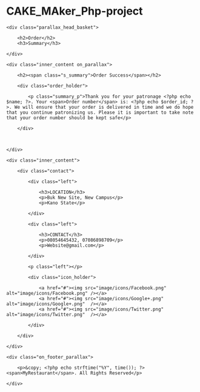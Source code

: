 # CAKE_MAker_Php-project

<?php 
	
	session_start();
	error_reporting(0);
	
	$order_id = $_SESSION['order_id'];
	$name = $_SESSION['name'];
	
	unset($_SESSION['order_id']);
	
	unset($_SESSION['name']);
	
	unset($_SESSION['cart_array']);
	
?>

<!Doctype html>

<html lang="en">

<meta name="viewport" content="width=device-width, initial-scale=1.0" />

<meta name="description" content="" />

<meta name="keywords" content="" />

<head>
	
<title>La delicacy</title>

<link rel="stylesheet" href="css/main.css" />

<script src="js/jquery.min.js" ></script>

<script src="js/myscript.js"></script>
	
</head>

<body>
	
<?php require "includes/header.php"; ?>

<div class="parallax_basket" onclick="remove_class()">
	
	<div class="parallax_head_basket">
		
		<h2>Order</h2>
		<h3>Summary</h3>
		
	</div>
	
</div>

<div class="content remove_pad" onclick="remove_class()">
	
	<div class="inner_content on_parallax">
		
		<h2><span class="s_summary">Order Success</span></h2>
		
		<div class="order_holder">
			
			<p class="summary_p">Thank you for your patronage <?php echo $name; ?>. Your <span>Order number</span> is: <?php echo $order_id; ?>. We will ensure that your order is delivered in time and we do hope that you continue patronizing us. Please it is important to take note that your order number should be kept safe</p>
			
		</div>
		
		
		
	</div>
	
</div>

<div class="content" onclick="remove_class()">
	
	<div class="inner_content">
		
		<div class="contact">
			
			<div class="left">
				
				<h3>LOCATION</h3>
				<p>Buk New Site, New Campus</p>
				<p>Kano State</p>
				
			</div>
			
			<div class="left">
				
				<h3>CONTACT</h3>
				<p>08054645432, 07086898709</p>
				<p>Website@gmail.com</p>
				
			</div>
			
			<p class="left"></p>
			
			<div class="icon_holder">
				
				<a href="#"><img src="image/icons/Facebook.png" alt="image/icons/Facebook.png" /></a>
				<a href="#"><img src="image/icons/Google+.png" alt="image/icons/Google+.png"  /></a>
				<a href="#"><img src="image/icons/Twitter.png" alt="image/icons/Twitter.png"  /></a>
				
			</div>
			
		</div>
		
	</div>
	
</div>

<div class="footer_parallax" onclick="remove_class()">
	
	<div class="on_footer_parallax">
		
		<p>&copy; <?php echo strftime("%Y", time()); ?> <span>MyRestaurant</span>. All Rights Reserved</p>
		
	</div>
	
</div>

</body>

</html>
